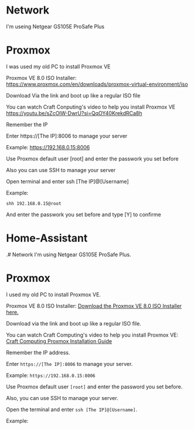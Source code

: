 # Network
I'm useing Netgear GS105E ProSafe Plus

# Proxmox
I was used my old PC to install Proxmox VE

Proxmox VE 8.0 ISO Installer:
https://www.proxmox.com/en/downloads/proxmox-virtual-environment/iso

Download Via the link and boot up like a regular ISO file

You can watch Craft Conputing's video to help you install Proxmox VE
https://youtu.be/sZcOlW-DwrU?si=QqOY40KrekdRCa8h

Remember the IP 

Enter https://[The IP]:8006 to manage your server

Example: https://192.168.0.15:8006

Use Proxmox default user [root] and enter the passwork you set before 

Also you can use SSH to manage your server

Open terminal and enter ssh [The IP]@[Username]

Example:

    shh 192.168.0.15@root
And enter the passwork you set before and type [Y] to confirme

# Home-Assistant

.# Network
I'm using Netgear GS105E ProSafe Plus.

# Proxmox
I used my old PC to install Proxmox VE.

Proxmox VE 8.0 ISO Installer:
[Download the Proxmox VE 8.0 ISO Installer here.](https://www.proxmox.com/en/downloads/proxmox-virtual-environment/iso)

Download via the link and boot up like a regular ISO file.

You can watch Craft Computing's video to help you install Proxmox VE:
[Craft Computing Proxmox Installation Guide](https://youtu.be/sZcOlW-DwrU?si=QqOY40KrekdRCa8h)

Remember the IP address.

Enter `https://[The IP]:8006` to manage your server.

Example: `https://192.168.0.15:8006`

Use Proxmox default user `[root]` and enter the password you set before.

Also, you can use SSH to manage your server.

Open the terminal and enter `ssh [The IP]@[Username]`.

Example:

